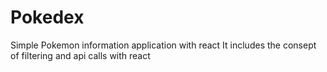 # Pokedex
Simple Pokemon information application with react 
It includes the consept of filtering and api calls with react
